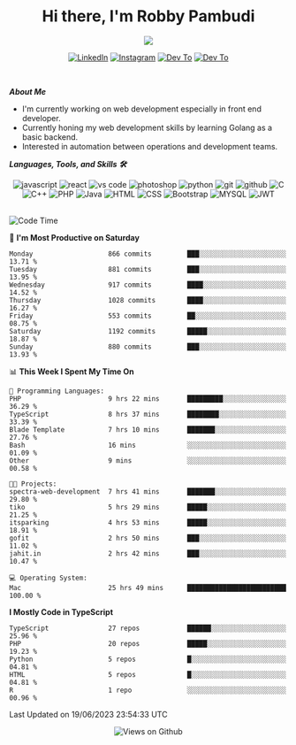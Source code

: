 <div align="center">
   <h1>Hi there, I'm Robby Pambudi </h1>

<img src="https://pronoun.cyou/x/y?subject=He&object=Him&height=20"> 
</div>

<p align='center'>
   <a href="https://www.linkedin.com/in/robbypambudi" target="_blank"><img src="https://img.shields.io/badge/LinkedIn-0077B5?style=for-the-badge&logo=linkedin&logoColor=white" alt="LinkedIn"></a>
   <a href="https://www.instagram.com/robbypambudi" target="_blank"><img src="https://img.shields.io/badge/Instagram-E4405F?style=for-the-badge&logo=instagram&logoColor=white" alt="Instagram"></a>
   <a href="https://dev.to/robbypambudi" target="_blank"><img src="https://img.shields.io/badge/dev.to-0A0A0A?style=for-the-badge&logo=dev.to&logoColor=white" alt="Dev To"></a>
   <a href="https://www.facebook.com/robbyulungpambudi" target="_blank"><img src="https://img.shields.io/badge/Facebook-1877F2?style=for-the-badge&logo=facebook&logoColor=white" alt="Dev To"></a>

</p> <p>
<br>
   
***About Me***
   
- I'm currently working on web development especially in front end developer.
- Currently honing my web development skills by learning Golang as a basic backend.
- Interested in automation between operations and development teams.
 
   
***Languages, Tools, and Skills 🛠***

   <div align="center">
   <img src="https://img.shields.io/badge/JavaScript-F7DF1E?style=for-the-badge&logo=javascript&logoColor=black" alt="javascript" />
      <img src="https://img.shields.io/badge/React-61DAFB?style=for-the-badge&logo=react&logoColor=black" alt="react" />
      <img src="https://img.shields.io/badge/vs%20code-007ACC?style=for-the-badge&logo=visual%20studio%20code&logoColor=white" alt="vs code" />
      <img src="https://img.shields.io/badge/adobe%20photoshop-31A8FF?style=for-the-badge&logo=adobe%20photoshop&logoColor=white" alt="photoshop" />
      <img src="https://img.shields.io/badge/python-3776AB?style=for-the-badge&logo=python&logoColor=white" alt="python" />
      <img src="https://img.shields.io/badge/Git-F05032?style=for-the-badge&logo=git&logoColor=white" alt="git" />
      <img src="https://img.shields.io/badge/GitHub-100000?style=for-the-badge&logo=github&logoColor=white" alt="github" />
      <img src="https://img.shields.io/badge/c-%2300599C.svg?style=for-the-badge&logo=c&logoColor=white" alt="C" />
      <img src="https://img.shields.io/badge/c++-%2300599C.svg?style=for-the-badge&logo=c%2B%2B&logoColor=white" alt="C++" />   
      <img src="https://img.shields.io/badge/PHP-777BB4?style=for-the-badge&logo=php&logoColor=white" alt="PHP" />
      <img src="https://img.shields.io/badge/Java-ED8B00?style=for-the-badge&logo=java&logoColor=white" alt="Java"/>
      <img src="https://img.shields.io/badge/HTML5-E34F26?style=for-the-badge&logo=html5&logoColor=white" alt="HTML" />
      <img src="https://img.shields.io/badge/CSS-239120?&style=for-the-badge&logo=css3&logoColor=white" alt ="CSS" />
      <img src="https://img.shields.io/badge/Bootstrap-563D7C?style=for-the-badge&logo=bootstrap&logoColor=white" alt="Bootstrap" />
      <img src="https://img.shields.io/badge/MySQL-00000F?style=for-the-badge&logo=mysql&logoColor=white" alt="MYSQL" />
      <img src="https://img.shields.io/badge/json%20web%20tokens-323330?style=for-the-badge&logo=json-web-tokens&logoColor=pink" alt="JWT" />
      
   </div><br>
   
<!--START_SECTION:waka-->
![Code Time](http://img.shields.io/badge/Code%20Time-808%20hrs%2016%20mins-blue)

📅 **I'm Most Productive on Saturday** 

```text
Monday                   866 commits         ███░░░░░░░░░░░░░░░░░░░░░░   13.71 % 
Tuesday                  881 commits         ███░░░░░░░░░░░░░░░░░░░░░░   13.95 % 
Wednesday                917 commits         ████░░░░░░░░░░░░░░░░░░░░░   14.52 % 
Thursday                 1028 commits        ████░░░░░░░░░░░░░░░░░░░░░   16.27 % 
Friday                   553 commits         ██░░░░░░░░░░░░░░░░░░░░░░░   08.75 % 
Saturday                 1192 commits        █████░░░░░░░░░░░░░░░░░░░░   18.87 % 
Sunday                   880 commits         ███░░░░░░░░░░░░░░░░░░░░░░   13.93 % 
```


📊 **This Week I Spent My Time On** 

```text
💬 Programming Languages: 
PHP                      9 hrs 22 mins       █████████░░░░░░░░░░░░░░░░   36.29 % 
TypeScript               8 hrs 37 mins       ████████░░░░░░░░░░░░░░░░░   33.39 % 
Blade Template           7 hrs 10 mins       ███████░░░░░░░░░░░░░░░░░░   27.76 % 
Bash                     16 mins             ░░░░░░░░░░░░░░░░░░░░░░░░░   01.09 % 
Other                    9 mins              ░░░░░░░░░░░░░░░░░░░░░░░░░   00.58 % 

🐱‍💻 Projects: 
spectra-web-development  7 hrs 41 mins       ███████░░░░░░░░░░░░░░░░░░   29.80 % 
tiko                     5 hrs 29 mins       █████░░░░░░░░░░░░░░░░░░░░   21.25 % 
itsparking               4 hrs 53 mins       █████░░░░░░░░░░░░░░░░░░░░   18.91 % 
gofit                    2 hrs 50 mins       ███░░░░░░░░░░░░░░░░░░░░░░   11.02 % 
jahit.in                 2 hrs 42 mins       ███░░░░░░░░░░░░░░░░░░░░░░   10.47 % 

💻 Operating System: 
Mac                      25 hrs 49 mins      █████████████████████████   100.00 % 
```

**I Mostly Code in TypeScript** 

```text
TypeScript               27 repos            ██████░░░░░░░░░░░░░░░░░░░   25.96 % 
PHP                      20 repos            █████░░░░░░░░░░░░░░░░░░░░   19.23 % 
Python                   5 repos             █░░░░░░░░░░░░░░░░░░░░░░░░   04.81 % 
HTML                     5 repos             █░░░░░░░░░░░░░░░░░░░░░░░░   04.81 % 
R                        1 repo              ░░░░░░░░░░░░░░░░░░░░░░░░░   00.96 % 
```




 Last Updated on 19/06/2023 23:54:33 UTC
<!--END_SECTION:waka-->

<div align="center">
<img src="https://komarev.com/ghpvc/?username=robbypambudi&color=green" alt="Views on Github" />
</div>

